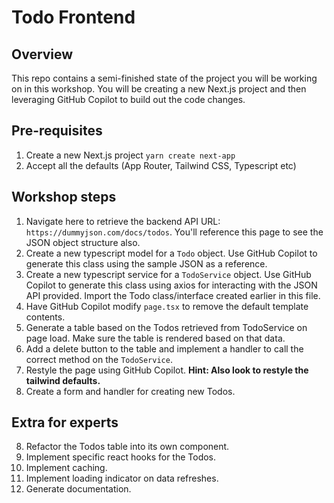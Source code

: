 # Todo Frontend

## Overview
This repo contains a semi-finished state of the project you will be working on in this workshop. You will be creating a new Next.js project and then leveraging GitHub Copilot to build out the code changes.

## Pre-requisites

1. Create a new Next.js project ```yarn create next-app```
2. Accept all the defaults (App Router, Tailwind CSS, Typescript etc)

## Workshop steps

1. Navigate here to retrieve the backend API URL: ```https://dummyjson.com/docs/todos```. You'll reference this page to see the JSON object structure also.
2. Create a new typescript model for a ```Todo``` object. Use GitHub Copilot to generate this class using the sample JSON as a reference.
3. Create a new typescript service for a ```TodoService``` object. Use GitHub Copilot to generate this class using axios for interacting with the JSON API provided. Import the Todo class/interface created earlier in this file.
4. Have GitHub Copilot modify ```page.tsx``` to remove the default template contents.
5. Generate a table based on the Todos retrieved from TodoService on page load. Make sure the table is rendered based on that data.
6. Add a delete button to the table and implement a handler to call the correct method on the ```TodoService```.
7. Restyle the page using GitHub Copilot. **Hint: Also look to restyle the tailwind defaults.**
8. Create a form and handler for creating new Todos.

## Extra for experts

8. Refactor the Todos table into its own component.
9. Implement specific react hooks for the Todos.
10. Implement caching.
11. Implement loading indicator on data refreshes.
12. Generate documentation.